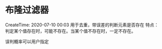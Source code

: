 # 布隆过滤器

CreateTime: 2020-07-10 00:03
用于去重，带误差的判断元素是否存在
特点：
	判定某个值存在时，可能不存在。当某个值不存在时，一定不存在。

误判概率可以用户指定

